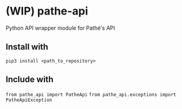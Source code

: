 # (WIP) pathe-api
Python API wrapper module for Pathé's API

## Install with

```pip3 install <path_to_repository>```

## Include with

```from pathe_api import PatheApi```
```from pathe_api.exceptions import PatheApiException```
